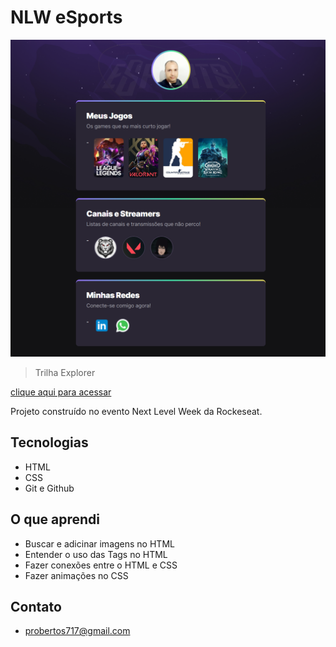 # NLW eSports

![preview](./.github/preview.png)


> Trilha Explorer

[clique aqui para acessar](https://prdsilva80.github.io/nlw-eSports-explorer/)

Projeto construído no evento Next Level Week da Rockeseat.

## Tecnologias

- HTML
- CSS
- Git e Github

## O que aprendi
- Buscar e adicinar imagens no HTML
- Entender o uso das Tags no HTML
- Fazer conexões entre o HTML e CSS
- Fazer animações no CSS

## Contato

- probertos717@gmail.com